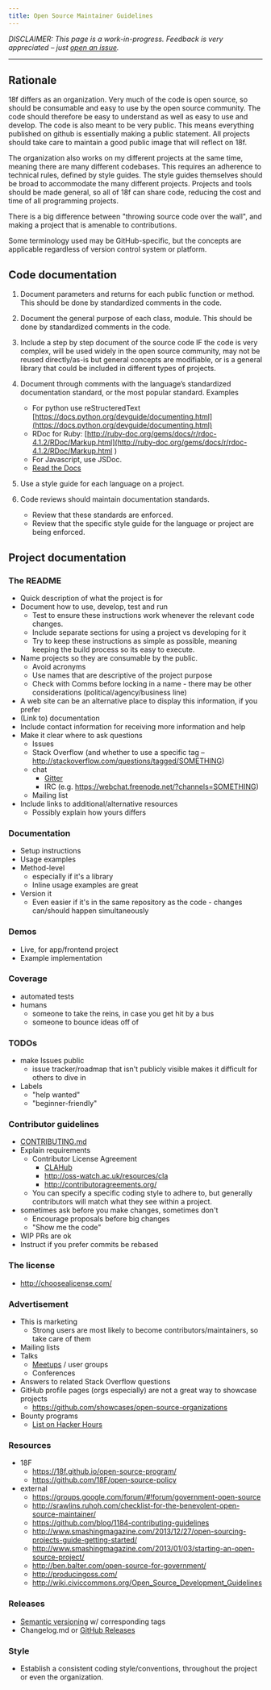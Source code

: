 ```yaml
---
title: Open Source Maintainer Guidelines
---
```


*DISCLAIMER: This page is a work-in-progress. Feedback is very appreciated – just [open an issue](https://github.com/18F/open-source-program/issues/new).*

---

## Rationale
18f differs as an organization. Very much of the code is open source, so should be consumable and easy to use by the open source community. The code should therefore be easy to understand as well as easy to use and develop. The code is also meant to be very public. This means everything published on github is essentially making a public statement. All projects should take care to maintain a good public image that will reflect on 18f. 

The organization also works on my different projects at the same time, meaning there are many different codebases. This requires an adherence to technical rules, defined by style guides. The style guides themselves should be broad to accommodate the many different projects. Projects and tools should be made general, so all of 18f can share code, reducing the cost and time of all programming projects.

There is a big difference between "throwing source code over the wall", and making a project that is amenable to contributions.

Some terminology used may be GitHub-specific, but the concepts are applicable regardless of version control system or platform.

## Code documentation 
1. Document parameters and returns for each public function or method. This should be done by standardized comments in the code.

2. Document the general purpose of each class, module. This should be done by standardized comments in the code.

3. Include a step by step document of the source code IF the code is very complex, will be used widely in the open source community, may not be reused directly/as-is but general concepts are modifiable, or is a general library that could be included in different types of projects.

4. Document through comments with the language’s standardized documentation standard, or the most popular standard. Examples
	- For python use reStructeredText [https://docs.python.org/devguide/documenting.html](https://docs.python.org/devguide/documenting.html)
	- RDoc for Ruby: [http://ruby-doc.org/gems/docs/r/rdoc-4.1.2/RDoc/Markup.html](http://ruby-doc.org/gems/docs/r/rdoc-4.1.2/RDoc/Markup.html )
	- For Javascript, use JSDoc.
	- [Read the Docs](https://readthedocs.org/)

5. Use a style guide for each language on a project.

6. Code reviews should maintain documentation standards.
	- Review that these standards are enforced.
	- Review that the specific style guide for the language or project are being enforced.

## Project documentation 
### The README

* Quick description of what the project is for
* Document how to use, develop, test and run
	* Test to ensure these instructions work whenever the relevant code changes.
	* Include separate sections for using a project vs developing for it
	* Try to keep these instructions as simple as possible, meaning keeping the build process so its easy to execute.
* Name projects so they are consumable by the public.
	* Avoid acronyms
	* Use names that are descriptive of the project purpose
	* Check with Comms before locking in a name - there may be other considerations (political/agency/business line)
* A web site can be an alternative place to display this information, if you prefer
* (Link to) documentation
* Include contact information for receiving more information and help
* Make it clear where to ask questions
    * Issues
    * Stack Overflow (and whether to use a specific tag – http://stackoverflow.com/questions/tagged/SOMETHING)
    * chat
        * [Gitter](https://gitter.im/)
        * IRC (e.g. https://webchat.freenode.net/?channels=SOMETHING)
    * Mailing list
* Include links to additional/alternative resources
    * Possibly explain how yours differs

### Documentation

* Setup instructions
* Usage examples
* Method-level
    * especially if it's a library
    * Inline usage examples are great
* Version it
    * Even easier if it's in the same repository as the code - changes can/should happen simultaneously

### Demos

* Live, for app/frontend project
* Example implementation

### Coverage

* automated tests
* humans
    * someone to take the reins, in case you get hit by a bus
    * someone to bounce ideas off of

### TODOs

* make Issues public
    * issue tracker/roadmap that isn't publicly visible makes it difficult for others to dive in
* Labels
    * "help wanted"
    * "beginner-friendly"

### Contributor guidelines

* [CONTRIBUTING.md](https://help.github.com/articles/setting-guidelines-for-repository-contributors/)
* Explain requirements
    * Contributor License Agreement
        * [CLAHub](https://www.clahub.com/)
        * http://oss-watch.ac.uk/resources/cla
        * http://contributoragreements.org/
    * You can specify a specific coding style to adhere to, but generally contributors will match what they see within a project.
* sometimes ask before you make changes, sometimes don't
    * Encourage proposals before big changes
    * "Show me the code"
* WIP PRs are ok
* Instruct if you prefer commits be rebased

### The license

* http://choosealicense.com/

### Advertisement

* This is marketing
    * Strong users are most likely to become contributors/maintainers, so take care of them
* Mailing lists
* Talks
    * [Meetups](http://www.meetup.com/) / user groups
    * Conferences
* Answers to related Stack Overflow questions
* GitHub profile pages (orgs especially) are not a great way to showcase projects
    * https://github.com/showcases/open-source-organizations
* Bounty programs
    * [List on Hacker Hours](http://hackerhours.org/resources.html#getting-involved-in-open-source)

### Resources

* 18F
    * https://18f.github.io/open-source-program/
    * https://github.com/18F/open-source-policy
* external
    * https://groups.google.com/forum/#!forum/government-open-source
    * http://srawlins.ruhoh.com/checklist-for-the-benevolent-open-source-maintainer/
    * https://github.com/blog/1184-contributing-guidelines
    * http://www.smashingmagazine.com/2013/12/27/open-sourcing-projects-guide-getting-started/
    * http://www.smashingmagazine.com/2013/01/03/starting-an-open-source-project/
    * http://ben.balter.com/open-source-for-government/
    * http://producingoss.com/
    * http://wiki.civiccommons.org/Open_Source_Development_Guidelines

### Releases

* [Semantic versioning](http://semver.org/) w/ corresponding tags
* Changelog.md or [GitHub Releases](https://help.github.com/categories/releases/)

### Style

* Establish a consistent coding style/conventions, throughout the project or even the organization.
